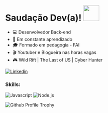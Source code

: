 # Saudação Dev(a)! <img src="https://media.tenor.com/kXp0f-dmTXAAAAAi/%E6%94%B6%E5%88%B0-%E5%B7%A5%E4%BD%9C.gif" width="50px" />

- :computer: Desenvolvedor Back-end
- :open_book: Em constante aprendizado
- :mortar_board: Formado em pedagogia - FAI
- :clapper: Youtuber e Blogueira nas horas vagas
- :video_game: Wild Rift | The Last of US | Cyber Hunter

[![Linkedin](https://img.shields.io/badge/LinkedIn-0077B5?style=flat&logo=linkedin)](https://www.linkedin.com/in/jessicamedeirospocarli/)

### Skills:

![Javascript](https://img.shields.io/badge/Javascript-282C34?style=flat&logo=javascript)
![Node.js](https://img.shields.io/badge/Node.js-282C34?logo=node.js)


![Github Profile Trophy](https://github-profile-trophy.vercel.app/?username=jessicamedeirosp&theme=onedark&no-frame=true&no-bg=true&margin-w=4)
